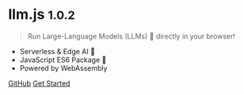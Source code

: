 <!-- _coverpage.md -->

<!-- <img src="_media/logo.png" width="400"> 1.0.0 -->

# llm.js <small>1.0.2</small>

> Run Large-Language Models (LLMs) 🚀 directly in your browser!

- Serverless & Edge AI 🤖
- JavaScript ES6 Package 🧰
- Powered by WebAssembly

[GitHub](https://github.com/rahuldshetty/llm.js.git)
[Get Started](#llmjs)
